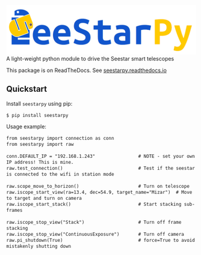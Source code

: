 ![SeeStar-Py](docs/_static/seestar_py_logo_banner.png)
A light-weight python module to drive the Seestar smart telescopes

This package is on ReadTheDocs. See [seestarpy.readthedocs.io](https://seestarpy.readthedocs.io/en/latest/)


Quickstart
----------
Install `seestarpy` using pip:

    $ pip install seestarpy

Usage example:

    from seestarpy import connection as conn
    from seestarpy import raw
        
    conn.DEFAULT_IP = "192.168.1.243"                # NOTE - set your own IP address! This is mine.
    raw.test_connection()                            # Test if the seestar is connected to the wifi in station mode

    raw.scope_move_to_horizon()                      # Turn on telescope
    raw.iscope_start_view(ra=13.4, dec=54.9, target_name="Mizar")  # Move to target and turn on camera
    raw.iscope_start_stack()                         # Start stacking sub-frames   

    raw.iscope_stop_view("Stack")                    # Turn off frame stacking
    raw.iscope_stop_view("ContinuousExposure")       # Turn off camera
    raw.pi_shutdown(True)                            # force=True to avoid mistakenly shutting down 
